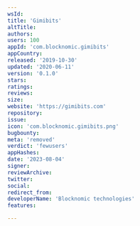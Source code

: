 ```yaml
---
wsId: 
title: 'Gimibits'
altTitle: 
authors: 
users: 100
appId: 'com.blocknomic.gimibits'
appCountry: 
released: '2019-10-30'
updated: '2020-06-11'
version: '0.1.0'
stars: 
ratings: 
reviews: 
size: 
website: 'https://gimibits.com'
repository: 
issue: 
icon: 'com.blocknomic.gimibits.png'
bugbounty: 
meta: 'removed'
verdict: 'fewusers'
appHashes: 
date: '2023-08-04'
signer: 
reviewArchive: 
twitter: 
social: 
redirect_from: 
developerName: 'Blocknomic technologies'
features: 

---
```



